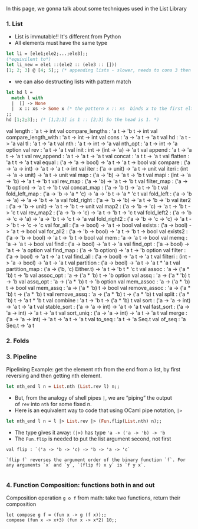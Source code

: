 In this page, we gonna talk about some techniques used in the List Library
### 1. List
- List is immutable!! It's different from Python
- All elements must have the same type 
```ocaml
let li = [ele1;ele2;...;ele3];;
(*equivilent to*)
let li_new = ele1 ::(ele2 :: (ele3 :: []))
[1; 2; 3] @ [4; 5];; (* appending lists - slower, needs to cons 3 then 2 then 1 on front of [4;5] *)

```

- we can also destructing lists with pattern match
```ocaml
let hd l =
  match l with
  |  [] -> None
  |  x :: xs -> Some x (* the pattern x :: xs  binds x to the first elt, xs to ALL the others *)
;;
hd [1;2;3];; (* [1;2;3] is 1 :: [2;3] So the head is 1. *)

```

val length : 'a t -> int
    val compare_lengths : 'a t -> 'b t -> int
    val compare_length_with : 'a t -> int -> int
    val cons : 'a -> 'a t -> 'a t
    val hd : 'a t -> 'a
    val tl : 'a t -> 'a t
    val nth : 'a t -> int -> 'a
    val nth_opt : 'a t -> int -> 'a option
    val rev : 'a t -> 'a t
    val init : int -> (int -> 'a) -> 'a t
    val append : 'a t -> 'a t -> 'a t
    val rev_append : 'a t -> 'a t -> 'a t
    val concat : 'a t t -> 'a t
    val flatten : 'a t t -> 'a t
    val equal : ('a -> 'a -> bool) -> 'a t -> 'a t -> bool
    val compare : ('a -> 'a -> int) -> 'a t -> 'a t -> int
    val iter : ('a -> unit) -> 'a t -> unit
    val iteri : (int -> 'a -> unit) -> 'a t -> unit
    val map : ('a -> 'b) -> 'a t -> 'b t
    val mapi : (int -> 'a -> 'b) -> 'a t -> 'b t
    val rev_map : ('a -> 'b) -> 'a t -> 'b t
    val filter_map : ('a -> 'b option) -> 'a t -> 'b t
    val concat_map : ('a -> 'b t) -> 'a t -> 'b t
    val fold_left_map : ('a -> 'b -> 'a * 'c) -> 'a -> 'b t -> 'a * 'c t
    val fold_left : ('a -> 'b -> 'a) -> 'a -> 'b t -> 'a
    val fold_right : ('a -> 'b -> 'b) -> 'a t -> 'b -> 'b
    val iter2 : ('a -> 'b -> unit) -> 'a t -> 'b t -> unit
    val map2 : ('a -> 'b -> 'c) -> 'a t -> 'b t -> 'c t
    val rev_map2 : ('a -> 'b -> 'c) -> 'a t -> 'b t -> 'c t
    val fold_left2 : ('a -> 'b -> 'c -> 'a) -> 'a -> 'b t -> 'c t -> 'a
    val fold_right2 : ('a -> 'b -> 'c -> 'c) -> 'a t -> 'b t -> 'c -> 'c
    val for_all : ('a -> bool) -> 'a t -> bool
    val exists : ('a -> bool) -> 'a t -> bool
    val for_all2 : ('a -> 'b -> bool) -> 'a t -> 'b t -> bool
    val exists2 : ('a -> 'b -> bool) -> 'a t -> 'b t -> bool
    val mem : 'a -> 'a t -> bool
    val memq : 'a -> 'a t -> bool
    val find : ('a -> bool) -> 'a t -> 'a
    val find_opt : ('a -> bool) -> 'a t -> 'a option
    val find_map : ('a -> 'b option) -> 'a t -> 'b option
    val filter : ('a -> bool) -> 'a t -> 'a t
    val find_all : ('a -> bool) -> 'a t -> 'a t
    val filteri : (int -> 'a -> bool) -> 'a t -> 'a t
    val partition : ('a -> bool) -> 'a t -> 'a t * 'a t
    val partition_map : ('a -> ('b, 'c) Either.t) -> 'a t -> 'b t * 'c t
    val assoc : 'a -> ('a * 'b) t -> 'b
    val assoc_opt : 'a -> ('a * 'b) t -> 'b option
    val assq : 'a -> ('a * 'b) t -> 'b
    val assq_opt : 'a -> ('a * 'b) t -> 'b option
    val mem_assoc : 'a -> ('a * 'b) t -> bool
    val mem_assq : 'a -> ('a * 'b) t -> bool
    val remove_assoc : 'a -> ('a * 'b) t -> ('a * 'b) t
    val remove_assq : 'a -> ('a * 'b) t -> ('a * 'b) t
    val split : ('a * 'b) t -> 'a t * 'b t
    val combine : 'a t -> 'b t -> ('a * 'b) t
    val sort : ('a -> 'a -> int) -> 'a t -> 'a t
    val stable_sort : ('a -> 'a -> int) -> 'a t -> 'a t
    val fast_sort : ('a -> 'a -> int) -> 'a t -> 'a t
    val sort_uniq : ('a -> 'a -> int) -> 'a t -> 'a t
    val merge : ('a -> 'a -> int) -> 'a t -> 'a t -> 'a t
    val to_seq : 'a t -> 'a Seq.t
    val of_seq : 'a Seq.t -> 'a t

### 2. Folds


### 3. Pipeline
Pipelining Example: get the element nth from the end from a list, by first reversing and then getting nth element.
``` ocaml
let nth_end l n = List.nth (List.rev l) n;;
```

-   But, from the analogy of shell pipes `|`, we are “piping” the output of `rev` into `nth` for some fixed n.
-   Here is an equivalent way to code that using OCaml pipe notation, `|>`

``` ocaml
let nth_end l n = l |> List.rev |> (Fun.flip(List.nth) n);;
```
- The type gives it away: `(|>)` has type `'a -> ('a -> 'b) -> 'b`
- The `Fun.flip` is needed to put the list argument second, not first

``` ad-info
val flip : `('a -> 'b -> 'c) -> 'b -> 'a -> 'c`

`flip f` reverses the argument order of the binary function `f`. For any arguments `x` and `y`, `(flip f) x y` is `f y x`.


```

### 4. Function Composition: functions both in and out
    

Composition operation `g o f` from math: take two functions, return their composition

```
let compose g f = (fun x -> g (f x));;
compose (fun x -> x+3) (fun x -> x*2) 10;;
```